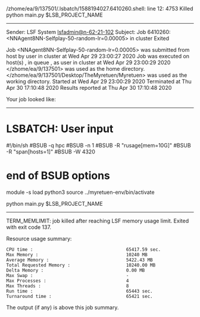 /zhome/ea/9/137501/.lsbatch/1588194027.6410260.shell: line 12:  4753 Killed                  python main.py $LSB_PROJECT_NAME

------------------------------------------------------------
Sender: LSF System <lsfadmin@n-62-21-102>
Subject: Job 6410260: <NNAgent8NN-Selfplay-50-random-lr=0.00005> in cluster <dcc> Exited

Job <NNAgent8NN-Selfplay-50-random-lr=0.00005> was submitted from host <n-62-30-6> by user <s183914> in cluster <dcc> at Wed Apr 29 23:00:27 2020
Job was executed on host(s) <n-62-21-102>, in queue <hpc>, as user <s183914> in cluster <dcc> at Wed Apr 29 23:00:29 2020
</zhome/ea/9/137501> was used as the home directory.
</zhome/ea/9/137501/Desktop/TheMyretuen/Myretuen> was used as the working directory.
Started at Wed Apr 29 23:00:29 2020
Terminated at Thu Apr 30 17:10:48 2020
Results reported at Thu Apr 30 17:10:48 2020

Your job looked like:

------------------------------------------------------------
# LSBATCH: User input
#!/bin/sh
#BSUB -q hpc
#BSUB -n 1
#BSUB -R "rusage[mem=10G]"
#BSUB -R "span[hosts=1]"
#BSUB -W 4320
# end of BSUB options

module -s load python3
source ../myretuen-env/bin/activate

python main.py $LSB_PROJECT_NAME


------------------------------------------------------------

TERM_MEMLIMIT: job killed after reaching LSF memory usage limit.
Exited with exit code 137.

Resource usage summary:

    CPU time :                                   65417.59 sec.
    Max Memory :                                 10240 MB
    Average Memory :                             5422.43 MB
    Total Requested Memory :                     10240.00 MB
    Delta Memory :                               0.00 MB
    Max Swap :                                   -
    Max Processes :                              4
    Max Threads :                                8
    Run time :                                   65443 sec.
    Turnaround time :                            65421 sec.

The output (if any) is above this job summary.

